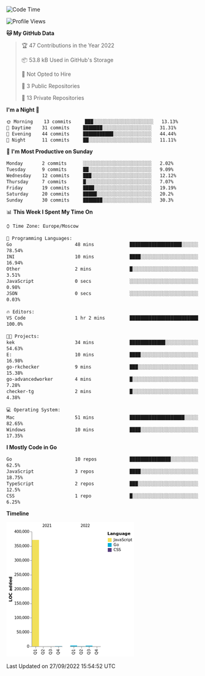 <!--START_SECTION:waka-->
![Code Time](http://img.shields.io/badge/Code%20Time-412%20hrs%208%20mins-blue)

![Profile Views](http://img.shields.io/badge/Profile%20Views-0-blue)

**🐱 My GitHub Data** 

> 🏆 47 Contributions in the Year 2022
 > 
> 📦 53.8 kB Used in GitHub's Storage 
 > 
> 🚫 Not Opted to Hire
 > 
> 📜 3 Public Repositories 
 > 
> 🔑 13 Private Repositories  
 > 
**I'm a Night 🦉** 

```text
🌞 Morning    13 commits     ███░░░░░░░░░░░░░░░░░░░░░░   13.13% 
🌆 Daytime    31 commits     ███████░░░░░░░░░░░░░░░░░░   31.31% 
🌃 Evening    44 commits     ███████████░░░░░░░░░░░░░░   44.44% 
🌙 Night      11 commits     ██░░░░░░░░░░░░░░░░░░░░░░░   11.11%

```
📅 **I'm Most Productive on Sunday** 

```text
Monday       2 commits      ░░░░░░░░░░░░░░░░░░░░░░░░░   2.02% 
Tuesday      9 commits      ██░░░░░░░░░░░░░░░░░░░░░░░   9.09% 
Wednesday    12 commits     ███░░░░░░░░░░░░░░░░░░░░░░   12.12% 
Thursday     7 commits      █░░░░░░░░░░░░░░░░░░░░░░░░   7.07% 
Friday       19 commits     ████░░░░░░░░░░░░░░░░░░░░░   19.19% 
Saturday     20 commits     █████░░░░░░░░░░░░░░░░░░░░   20.2% 
Sunday       30 commits     ███████░░░░░░░░░░░░░░░░░░   30.3%

```


📊 **This Week I Spent My Time On** 

```text
⌚︎ Time Zone: Europe/Moscow

💬 Programming Languages: 
Go                       48 mins             ███████████████████░░░░░░   78.54% 
INI                      10 mins             ████░░░░░░░░░░░░░░░░░░░░░   16.94% 
Other                    2 mins              █░░░░░░░░░░░░░░░░░░░░░░░░   3.51% 
JavaScript               0 secs              ░░░░░░░░░░░░░░░░░░░░░░░░░   0.98% 
JSON                     0 secs              ░░░░░░░░░░░░░░░░░░░░░░░░░   0.03%

🔥 Editors: 
VS Code                  1 hr 2 mins         █████████████████████████   100.0%

🐱‍💻 Projects: 
kek                      34 mins             █████████████░░░░░░░░░░░░   54.63% 
E:                       10 mins             ████░░░░░░░░░░░░░░░░░░░░░   16.98% 
go-rkchecker             9 mins              ███░░░░░░░░░░░░░░░░░░░░░░   15.38% 
go-advancedworker        4 mins              █░░░░░░░░░░░░░░░░░░░░░░░░   7.28% 
checker-tg               2 mins              █░░░░░░░░░░░░░░░░░░░░░░░░   4.38%

💻 Operating System: 
Mac                      51 mins             ████████████████████░░░░░   82.65% 
Windows                  10 mins             ████░░░░░░░░░░░░░░░░░░░░░   17.35%

```

**I Mostly Code in Go** 

```text
Go                       10 repos            ███████████████░░░░░░░░░░   62.5% 
JavaScript               3 repos             ████░░░░░░░░░░░░░░░░░░░░░   18.75% 
TypeScript               2 repos             ███░░░░░░░░░░░░░░░░░░░░░░   12.5% 
CSS                      1 repo              █░░░░░░░░░░░░░░░░░░░░░░░░   6.25%

```


**Timeline**

![Chart not found](https://raw.githubusercontent.com/jeezft/jeezft/main/charts/bar_graph.png) 


 Last Updated on 27/09/2022 15:54:52 UTC
<!--END_SECTION:waka-->
